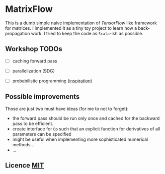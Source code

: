# MatrixFlow

This is a dumb simple naive implementation of _TensorFlow_ like framework for matrices.
I implemented it as a tiny toy project to learn how a back-propagation work.
I tried to keep the code as `Scala`-ish as possible.

## Workshop TODOs

 * [ ] caching forward pass
 * [ ] parallelization (SDG)
 * [ ] probabilistic programming ([inspiration](http://edwardlib.org/tutorials/supervised-regression))


## Possible improvements

Those are just two must have ideas (for me to not to forget):

 * the forward pass should be run only once and cached for the backward pass to be efficient.
 * create interface for `Op` such that an explicit function for derivatives of all parameters can be specified
  * might be useful when implementing more sophisticated numerical methods...
 * ...

## Licence [MIT](LICENCE.md)
